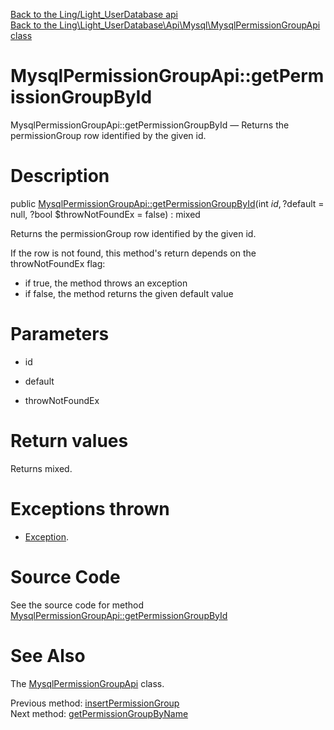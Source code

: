 [Back to the Ling/Light_UserDatabase api](https://github.com/lingtalfi/Light_UserDatabase/blob/master/doc/api/Ling/Light_UserDatabase.md)<br>
[Back to the Ling\Light_UserDatabase\Api\Mysql\MysqlPermissionGroupApi class](https://github.com/lingtalfi/Light_UserDatabase/blob/master/doc/api/Ling/Light_UserDatabase/Api/Mysql/MysqlPermissionGroupApi.md)


MysqlPermissionGroupApi::getPermissionGroupById
================



MysqlPermissionGroupApi::getPermissionGroupById — Returns the permissionGroup row identified by the given id.




Description
================


public [MysqlPermissionGroupApi::getPermissionGroupById](https://github.com/lingtalfi/Light_UserDatabase/blob/master/doc/api/Ling/Light_UserDatabase/Api/Mysql/MysqlPermissionGroupApi/getPermissionGroupById.md)(int $id, ?$default = null, ?bool $throwNotFoundEx = false) : mixed




Returns the permissionGroup row identified by the given id.

If the row is not found, this method's return depends on the throwNotFoundEx flag:
- if true, the method throws an exception
- if false, the method returns the given default value




Parameters
================


- id

    

- default

    

- throwNotFoundEx

    


Return values
================

Returns mixed.


Exceptions thrown
================

- [Exception](http://php.net/manual/en/class.exception.php).&nbsp;







Source Code
===========
See the source code for method [MysqlPermissionGroupApi::getPermissionGroupById](https://github.com/lingtalfi/Light_UserDatabase/blob/master/Api/Mysql/MysqlPermissionGroupApi.php#L76-L90)


See Also
================

The [MysqlPermissionGroupApi](https://github.com/lingtalfi/Light_UserDatabase/blob/master/doc/api/Ling/Light_UserDatabase/Api/Mysql/MysqlPermissionGroupApi.md) class.

Previous method: [insertPermissionGroup](https://github.com/lingtalfi/Light_UserDatabase/blob/master/doc/api/Ling/Light_UserDatabase/Api/Mysql/MysqlPermissionGroupApi/insertPermissionGroup.md)<br>Next method: [getPermissionGroupByName](https://github.com/lingtalfi/Light_UserDatabase/blob/master/doc/api/Ling/Light_UserDatabase/Api/Mysql/MysqlPermissionGroupApi/getPermissionGroupByName.md)<br>


